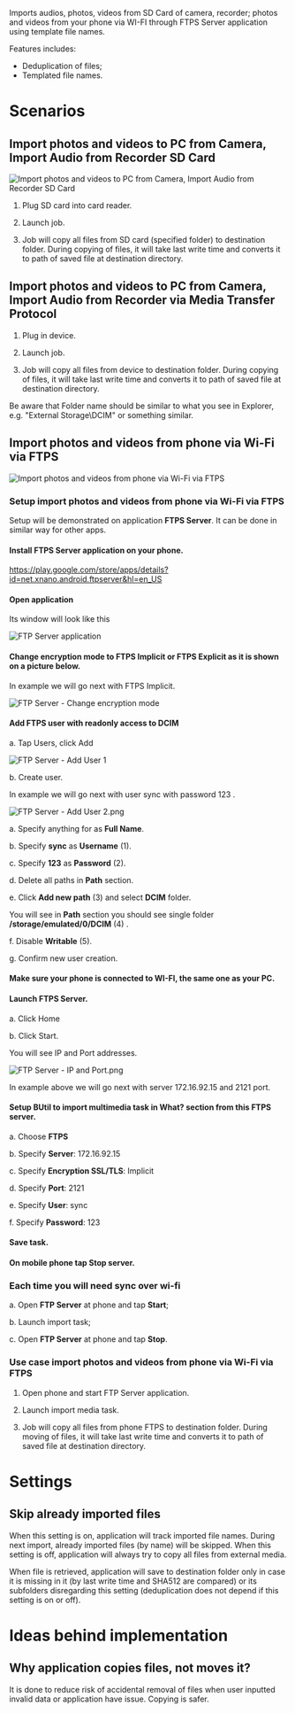 Imports audios, photos, videos from SD Card of camera, recorder; photos and videos from your phone via WI-FI through FTPS Server application using template file names.

Features includes:
- Deduplication of files;
- Templated file names.

# Scenarios

## Import photos and videos to PC from Camera, Import Audio from Recorder SD Card

![Import photos and videos to PC from Camera, Import Audio from Recorder SD Card](./Assets/Image%20-%20Import%20media%20task%20-%20Case%201.png)

1. Plug SD card into card reader.

2. Launch job.

3. Job will copy all files from SD card (specified folder) to destination folder. During copying of files, it will take last write time and converts it to path of saved file at destination directory.

## Import photos and videos to PC from Camera, Import Audio from Recorder via Media Transfer Protocol

1. Plug in device.

2. Launch job.

3. Job will copy all files from device to destination folder. During copying of files, it will take last write time and converts it to path of saved file at destination directory.

Be aware that Folder name should be similar to what you see in Explorer, e.g. "External Storage\DCIM" or something similar.

## Import photos and videos from phone via Wi-Fi via FTPS

![Import photos and videos from phone via Wi-Fi via FTPS](./Assets/Image%20-%20Import%20media%20task%20-%20Case%202.png)

### Setup import photos and videos from phone via Wi-Fi via FTPS

Setup will be demonstrated on application **FTPS Server**. It can be done in similar way for other apps.

#### Install **FTPS Server** application on your phone.

https://play.google.com/store/apps/details?id=net.xnano.android.ftpserver&hl=en_US

#### Open application

Its window will look like this

![FTP Server application](./Assets/Image%20-%20FTP%20Server%20-%20After%20Install.png)

#### Change encryption mode to **FTPS Implicit** or **FTPS Explicit** as it is shown on a picture below.

In example we will go next with FTPS Implicit.

![FTP Server - Change encryption mode](./Assets/Image%20-%20FTP%20Server%20-%20Change%20encryption%20mode.png)

#### Add FTPS user with readonly access to DCIM

a. Tap Users, click Add

![FTP Server - Add User 1](./Assets/Image%20-%20FTP%20Server%20-%20Add%20User%201.png)

b. Create user.

In example we will go next with user sync with password 123 .

![FTP Server - Add User 2.png](./Assets/Image%20-%20FTP%20Server%20-%20Add%20User%202.png)

a. Specify anything for as **Full Name**.

b. Specify **sync** as **Username** (1).

c. Specify **123** as **Password** (2).

d. Delete all paths in **Path** section.

e. Click **Add new path** (3) and select **DCIM** folder.

You will see in **Path** section you should see single folder **/storage/emulated/0/DCIM** (4) .

f. Disable **Writable** (5).

g. Confirm new user creation.

#### Make sure your phone is connected to WI-FI, the same one as your PC.

#### Launch FTPS Server.

a. Click Home

b. Click Start.

You will see IP and Port addresses.

![FTP Server - IP and Port.png](./Assets/Image%20-%20FTP%20Server%20-%20IP%20and%20Port.png)

In example above we will go next with server 172.16.92.15 and 2121 port.

#### Setup BUtil to import multimedia task in What? section from this FTPS server.

a. Choose **FTPS**

b. Specify **Server**: 172.16.92.15

c. Specify **Encryption SSL/TLS**: Implicit

d. Specify **Port**: 2121

e. Specify **User**: sync

f. Specify **Password**: 123

#### Save task.

#### On mobile phone tap **Stop** server.

### Each time you will need sync over wi-fi

a. Open **FTP Server** at phone and tap **Start**;

b. Launch import task;

c. Open **FTP Server** at phone and tap **Stop**.

### Use case import photos and videos from phone via Wi-Fi via FTPS

1. Open phone and start FTP Server application.

2. Launch import media task.

3. Job will copy all files from phone FTPS to destination folder. During moving of files, it will take last write time and converts it to path of saved file at destination directory.

# Settings

## Skip already imported files

When this setting is on, application will track imported file names. During next import, already imported files (by name) will be skipped.
When this setting is off, application will always try to copy all files from external media.

When file is retrieved, application will save to destination folder only in case it is missing in it (by last write time and SHA512 are compared) or its subfolders disregarding this setting (deduplication does not depend if this setting is on or off).

# Ideas behind implementation

## Why application copies files, not moves it?

It is done to reduce risk of accidental removal of files when user inputted invalid data or application have issue. Copying is safer.